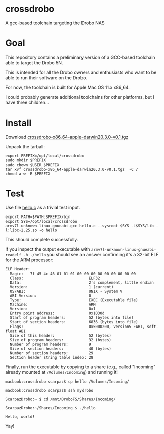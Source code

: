 # crossdrobo
A gcc-based toolchain targeting the Drobo NAS

# Goal

This repository contains a preliminary version of a GCC-based toolchain able to target the Drobo 5N.

This is intended for all the Drobo owners and enthusiasts who want to be able to run their software on the Drobo.

For now, the toolchain is built for Apple Mac OS 11.x x86_64.

I could probably generate additional toolchains for other platforms, but I have three children...


# Install

Download [crossdrobo-x86_64-apple-darwin20.3.0-v0.1.tgz](crossdrobo-x86_64-apple-darwin20.3.0-v0.1.tgz)

Unpack the tarball:

```
export PREFIX=/opt/local/crossdrobo
sudo mkdir $PREFIX
sudo chown $USER $PREFIX
tar xvf crossdrobo-x86_64-apple-darwin20.3.0-v0.1.tgz  -C /
chmod a-w -R $PREFIX
```

# Test

Use file [hello.c](hello.c) as a trivial test input.

```
export PATH=$PATH:$PREFIX/bin
export SYS=/opt/local/crossdrobo
armv7l-unknown-linux-gnueabi-gcc hello.c --sysroot $SYS -L$SYS/lib -l:libc-2.25.so -o hello
```
This should complete successfully.

If you inspect the output executable with  `armv7l-unknown-linux-gnueabi-readelf -h ./hello`  you should see an answer confirming it's a 32-bit ELF for the ARM processor:

```
ELF Header:
  Magic:   7f 45 4c 46 01 01 01 00 00 00 00 00 00 00 00 00
  Class:                             ELF32
  Data:                              2's complement, little endian
  Version:                           1 (current)
  OS/ABI:                            UNIX - System V
  ABI Version:                       0
  Type:                              EXEC (Executable file)
  Machine:                           ARM
  Version:                           0x1
  Entry point address:               0x1030d
  Start of program headers:          52 (bytes into file)
  Start of section headers:          6836 (bytes into file)
  Flags:                             0x5000200, Version5 EABI, soft-float ABI
  Size of this header:               52 (bytes)
  Size of program headers:           32 (bytes)
  Number of program headers:         9
  Size of section headers:           40 (bytes)
  Number of section headers:         29
  Section header string table index: 28
```

Finally, run the executable by copying to a share (e.g., called "Incoming" already mounted at `/Volumes/Incoming`) and running it!

```
macbook:crossdrobo scarpaz$ cp hello /Volumes/Incoming/

macbook:crossdrobo scarpaz$ ssh mydrobo

ScarpazDrobo:~ $ cd /mnt/DroboFS/Shares/Incoming/

ScarpazDrobo:~/Shares/Incoming $ ./hello

Hello, world!
```

Yay!
